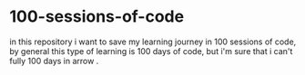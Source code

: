 # 100-sessions-of-code
 in this repository i want to save my learning journey in 100 sessions of code, by general 
 this type of learning is 100 days of code, but i'm sure that i can't fully 100 days in arrow .
